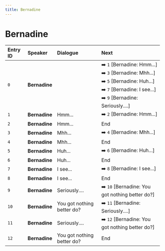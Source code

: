 ```yaml
---
title: Bernadine
---
```


# Bernadine


| Entry ID | Speaker | Dialogue | Next |
| :------- | :------ | :------- | :------------ |
| `0` | **Bernadine** |  | ➡️ `1` \[Bernadine: Hmm\.\.\.\]<br>➡️ `3` \[Bernadine: Mhh\.\.\.\]<br>➡️ `5` \[Bernadine: Huh\.\.\.\]<br>➡️ `7` \[Bernadine: I see\.\.\.\]<br>➡️ `9` \[Bernadine: Seriously\.\.\.\.\] |
| `1` | **Bernadine** | Hmm\.\.\. | ➡️ `2` \[Bernadine: Hmm\.\.\.\] |
| `2` | **Bernadine** | Hmm\.\.\. | End |
| `3` | **Bernadine** | Mhh\.\.\. | ➡️ `4` \[Bernadine: Mhh\.\.\.\] |
| `4` | **Bernadine** | Mhh\.\.\. | End |
| `5` | **Bernadine** | Huh\.\.\. | ➡️ `6` \[Bernadine: Huh\.\.\.\] |
| `6` | **Bernadine** | Huh\.\.\. | End |
| `7` | **Bernadine** | I see\.\.\. | ➡️ `8` \[Bernadine: I see\.\.\.\] |
| `8` | **Bernadine** | I see\.\.\. | End |
| `9` | **Bernadine** | Seriously\.\.\.\. | ➡️ `10` \[Bernadine: You got nothing better do?\] |
| `10` | **Bernadine** | You got nothing better do? | ➡️ `11` \[Bernadine: Seriously\.\.\.\.\] |
| `11` | **Bernadine** | Seriously\.\.\.\. | ➡️ `12` \[Bernadine: You got nothing better do?\] |
| `12` | **Bernadine** | You got nothing better do? | End |
